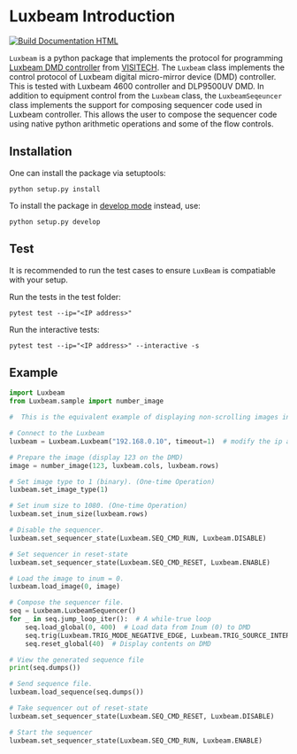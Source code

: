 # Luxbeam Introduction
[![Build Documentation HTML](https://github.com/QITI/Luxbeam/actions/workflows/python-package.yml/badge.svg)](https://github.com/QITI/Luxbeam/actions/workflows/python-package.yml)

`Luxbeam` is a python package that implements the protocol for programming [Luxbeam DMD controller](https://www.keynotephotonics.com/dlp-chipsets/#CHIPSET-DLP9500) from [VISITECH](https://visitech.no/).
The `Luxbeam` class implements the control protocol of Luxbeam digital micro-mirror device (DMD) controller. 
This is tested with Luxbeam 4600 controller and DLP9500UV DMD.
In addition to equipment control from the `Luxbeam` class, the `LuxbeamSeqeuncer` class implements the support for composing sequencer code used in Luxbeam controller.
This allows the user to compose the sequencer code using native python arithmetic operations and some of the flow controls. 

## Installation
One can install the package via setuptools:
```
python setup.py install
```
To install the package in [develop mode](https://stackoverflow.com/questions/19048732/python-setup-py-develop-vs-install) instead, use:
```
python setup.py develop
```

## Test
It is recommended to run the test cases to ensure `LuxBeam` is compatiable with your setup.

Run the tests in the test folder:
```
pytest test --ip="<IP address>"
```
Run the interactive tests:
```
pytest test --ip="<IP address>" --interactive -s
```

## Example
```python
import Luxbeam
from Luxbeam.sample import number_image

#  This is the equivalent example of displaying non-scrolling images in the LB 4600 user guide.

# Connect to the Luxbeam
luxbeam = Luxbeam.Luxbeam("192.168.0.10", timeout=1)  # modify the ip address if required.

# Prepare the image (display 123 on the DMD)
image = number_image(123, luxbeam.cols, luxbeam.rows)

# Set image type to 1 (binary). (One-time Operation)
luxbeam.set_image_type(1)

# Set inum size to 1080. (One-time Operation)
luxbeam.set_inum_size(luxbeam.rows)

# Disable the sequencer.
luxbeam.set_sequencer_state(Luxbeam.SEQ_CMD_RUN, Luxbeam.DISABLE)

# Set sequencer in reset-state
luxbeam.set_sequencer_state(Luxbeam.SEQ_CMD_RESET, Luxbeam.ENABLE)

# Load the image to inum = 0.
luxbeam.load_image(0, image)

# Compose the sequencer file.
seq = Luxbeam.LuxbeamSequencer()
for _ in seq.jump_loop_iter():  # A while-true loop
    seq.load_global(0, 400)  # Load data from Inum (0) to DMD
    seq.trig(Luxbeam.TRIG_MODE_NEGATIVE_EDGE, Luxbeam.TRIG_SOURCE_INTERNAL, 0)  # Neg. edge internal trigger
    seq.reset_global(40)  # Display contents on DMD

# View the generated sequence file
print(seq.dumps())

# Send sequence file.
luxbeam.load_sequence(seq.dumps())

# Take sequencer out of reset-state
luxbeam.set_sequencer_state(Luxbeam.SEQ_CMD_RESET, Luxbeam.DISABLE)

# Start the sequencer
luxbeam.set_sequencer_state(Luxbeam.SEQ_CMD_RUN, Luxbeam.ENABLE)
```

